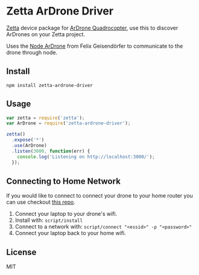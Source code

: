 # Zetta ArDrone Driver

[Zetta](http://zettajs.io) device package for [ArDrone Quadrocopter](http://ardrone2.parrot.com/), use this to discover ArDrones on your Zetta project.

Uses the [Node ArDrone](https://github.com/felixge/node-ar-drone) from Felix Geisendörfer to communicate to the drone through node.

## Install

```
npm install zetta-ardrone-driver
```

## Usage

```js
var zetta = require('zetta');
var ArDrone = require('zetta-ardrone-driver');

zetta()
  .expose('*')
  .use(ArDrone)
  .listen(3000, function(err) {
    console.log('Listening on http://localhost:3000/');
  });

```

## Connecting to Home Network

If you would like to connect to connect your drone to your home router you can use checkout [this repo](https://github.com/daraosn/ardrone-wpa2).

1. Connect your laptop to your drone's wifi.
2. Install with: ```script/install```
3. Connect to a network with: ```script/connect "<essid>" -p "<password>"```
4. Connect your laptop back to your home wifi.

## License

MIT
